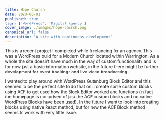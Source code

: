 ```yaml
---
title: Hope Church
date: 2020-06-01
published: true
tags: ['WordPress', 'Digital Agency']
cover_image: ./images/hope-church.png
canonical_url: false
description: "A site with continuous development"
---
```


This is a recent project I completed while freelancing for an agency. This was a WordPress build for a Modern Church located within Warrington. As a whole the site doesn't have much in the way of custom functionality and is for now just a basic information website, in the future there might be further development for event bookings and live video broadcasting.

I wanted to play around with WordPress Gutenburg Block Editor and this seemed to be the perfect site to do that on. I create some custom blocks using ACF to get used how the Block Editor worked and functions (in fact the homepage is comprised of just the ACF custom blocks and no native WordPress Blocks have been used). In the future I want to look into creating blocks using native React method, but for now the ACF Block method seems to work with very little issue.